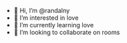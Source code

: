 - 👋 Hi, I’m @randalny
- 👀 I’m interested in love
- 🌱 I’m currently learning love
- 💞️ I’m looking to collaborate on rooms


<!---
randalny/randalny is a ✨ special ✨ repository because its `README.md` (this file) appears on your GitHub profile.
You can click the Preview link to take a look at your changes.
--->
